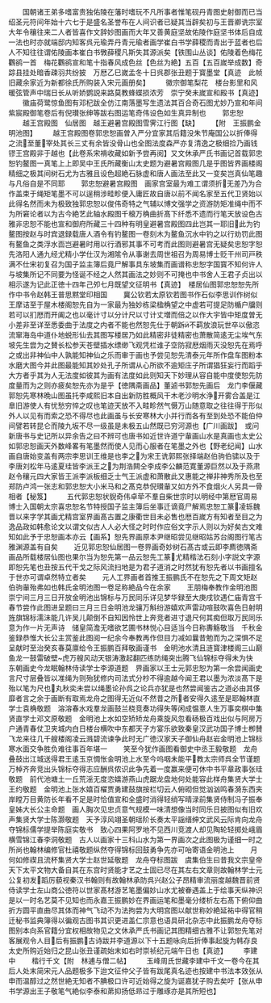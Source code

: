 <!-- { "loadSidebar": true } -->
　　国朝诸王弟多嗜富贵独佑陵在藩时嗜玩不凡所事者惟笔砚丹青图史射御而已当绍圣元符间年始十六七于是盛名圣誉布在人间识者已疑其当辟矣初与王晋卿诜宗室大年令穰往来二人者皆喜作文辞妙图画而大年又善黄庭坚故佑陵作庭坚书体后自成一法也时亦就端邸内知客呉元瑜弄丹青元瑜者画学崔白书学薛稷而青出于蓝者也后人不知往往谓佑陵画本崔白书斆薛稷凡斯失其源派矣【铁围山丛谈】佑陵着色梅花鸜鹆一首　梅花鸜鹆宣和笔十指春风成色丝【色丝为絶】五百【五百嵗举成数】奇踪县挂处暗香疎羽共纷披　万厯乙巳嵗孟冬十日呉郡张丑题于寳墨堂【真迹　此帧旧藏余家近为新都徐氏所购装入宋元画册矣】
　　徽宗御笔梨花　楼台影里和风暖弦管声中瑞日长从听娇鹦説来路莫教蜂蝶损浓芳　崇宁癸未嵗宣和殿书【真迹】
　　徽庙荷鹭惊鱼图有邓杞跋全仿江南落墨写生遗法其百合奇石图尤妙乃宣和年间紫宸殿御笔卷后有倪瓉张绅等跋右图运笔奇伟设色如生真异制也
　　郭忠恕
　　越王宫殿图　仙居图　越王避暑宫殿图雪霁江行图【缺】
　　【附　王振鹏金明池图】
　　越王宫殿图卷郭忠恕画曽入严分宜家其后籍没朱节庵国公以折俸得之流至董宰处其长三丈有余皆没骨山也全图法度森严亦复清逸之极细捡乃画钱镠王宫殿非于越也【此卷系宋褙收藏如新予尝再阅】又文休承严氏书画记首载郭忠恕钓鳌图一真笔上上即吴中王氏所藏衡山太史题为避暑宫殿图几是乎图皆界画楼阁精细之极其间树石尤为古雅且设色超絶石脉虚和唐人画法至此又一变矣岂真仙笔趣与凡俗自是不同耶
　　郭忠恕避暑宫殿图　画家宫室最为难工谓须折无差乃为合作盖束于绳矩笔墨不可以逞稍涉畦畛便入庸匠故自唐以前不闻名家至五代卫贤始以此得名然而未为极致独郭忠恕以俊伟奇特之气辅以博文强学之资游防矩准绳中而不为所窘论者以为古今絶艺此轴水殿图千榱万桷曲折髙下纤悉不遗而行笔天放设色古雅非忠恕不能也宣和御府所藏三十四种有明皇避暑宫殿图四此岂其一耶旧此为钓鳌图按赵与时宾退録载唐人酒令有钓鳌图一卷刻木为鳌鱼沉水中钓之以行劝罚此图有鳌鱼之类浮水靣岂避暑时用以行酒邪其事不可考而此图则避暑宫无疑矣忠恕字恕先洛阳人通九经尤精小学仕汉为湘隂令从事谢去周世祖召为周易博士贬干州司戸秩满不仕宋初复召为国子监主簿后竟尸解事具东坡集而画谱称忠恕字国寳不知何许人与坡集所记不同要为怪诞不经之人然其画法之妙则不可掩也中书舍人王君子贞出以相示遂为记此正徳十四年己夘七月既望文征明书【真迹】　楼居仙图郭忠恕恕先所作中书令赵韩王普思黙堂印相国
　　冀公钦若太原钦若图书作石似李思训作树似王摩诘至于屋木楼阁恕先自为一家最为独妙栋梁楹桷望之中虚若可提足防楯户牖则若可以扪厯而开阖之也以毫计寸以分计尺以寸计丈増而倍之以作大宇皆中矩度曽无小差非至详至悉委曲于法度之内者不能也然恕先仕于朝跅不羁放浪玩世卒以傲恣流窜海岛中道仆地蜕形仙去其图写楼居乃如此精密非徒精密也萧散简逺无尘埃气东坡先生尝为之賛长松参天苍壁插水缥缈飞观凭栏谁子空防寂厯烟雨灭没恕先在焉呼之或出非神仙中人孰能知神仙之乐而审于画也予尝见恕先清泰元年所作盘车图粉本水磨大图今并此图最能知其妙处孔子所谓从心所欲不逾矩庄子所谓猖狂妄行而蹈乎大方者乎其为人无法度如彼其为画有法度如此则知天下妙理从容自能中度使恕先防度量而为之则亦疲矣恕先亦为是乎【徳隅斋画品】董逌书郭恕先画后　龙门李偃藏郭恕先寒林晩山图虽托李咸熙旧本自出新防胜概风干木老沙明水浄开雾合盖是江臯旧游使人有忧愁穷悴之叹也笔迹天放不入畦畛然气慑万山随意取之往往得于形似外人以见有而索之恐不得尽也此画虽与长安寒林大小并行而各有至到处恐不能伯仲间譬若转昆仑而陵九坂不尽一级虽是未极五山然既已穷河源也【广川画跋】　或问新唐书与史记所以异余告之曰不辨可也唐书如近世许道宁軰画山水是真画也太史公如郭忠恕画天外数峰畧有笔墨然而使人见而心服者在笔墨之外也【野老纪闻】山水画自唐始变盖有两宗李思训王维是也李之为宋王诜郭熙张择端赵伯驹伯骕以及于李唐刘松年马逺夏珪皆李派王之为荆浩闗仝李成李公麟范寛董源巨然以及于燕肃赵令穰元四大家皆王派李派板细乏士气王派虚和萧散此又惠能之禅非神秀所及也至郑防卢鸿一张志和郭忠恕大小米马和之髙克恭倪瓉軰又如方外不食烟火人另具一骨相者【秘笈】
　　五代郭忠恕状貎奇伟卓荦不羣自柴世宗时以明经中第厯官周易博士入国朝太宗喜忠恕名节特授国子监主簿后坐事迁谪竟尸解焉忠恕工篆凌轹魏晋以来字学其画尤精宫室界画髙古置之康衢世目未必售也厯百嵗方有知者至目之为逸品政如韩愈论文以谓文似古人人必大怪之时时作应俗文字示人则以为好矣古文难知如此予于忠恕画本亦云【画系】恕先界画原本尹继昭尝见继昭姑苏台阁图行笔古雅渊源盖有自矣
　　近见郭忠恕仙居图一卷界画奇妙树石髙古或云即李廌徳隅斋画品所载楼居仙图也果尔当为恕先第一品云恕先工篆尤精楷法石刻小字説文字源即恕先笔也丑按五代干戈之际风流扫地是为君子道消之时然犹有恕先者以书画擅名于世亦可谓卓然特立者矣
　　元人工界画者首推王振鹏氏不在恕先之下周文矩赵伯驹軰殆弗如也韩氏金明池图一卷足称絶品今在余家
　　王朋梅奉教作金明池图　崇宁间三月三日开放金明池出锦标与万民同乐详见梦华録至大庚戌钦遇仁庙青宫千春节尝作此图进呈题曰三月三日金明池龙骧万斛纷游嬉欢声雷动喧鼓吹喜色日射明旌旗锦标濡沬能几许吴儿颠倒不自知因怜世上奔竞者进寸退尺何其痴但取万民同乐意为作一片无声诗　储皇简澹无嗜欲艺圃书林悦心目适当今日称夀觞敬当　千秋金鉴録恭惟大长公主赏鉴此图阅一纪余今奉教再作但目力减如曩昔勉而为之深惧不足呈献时至治癸亥春莫廪给令王振鹏百拜敬画谨书　金明池水清且涟寳津楼阁三山巅鱼龙一鼓雷破壁虎万艘风动天银涛激起翻匹练防绳突出腾飞仙锦标夺得未为快　东朝画史今龙眠翰林侍读学士李源道题　界画家以王士元郭忠恕为第一余尝闻画史言尺寸层叠皆以准绳为则殆犹修内司法式分杪不得逾越今闻王君以墨为浓淡髙下是殆以笔为尺也丸秋奕未尝以绳墨论孙呉之论兵亦犹是也然尝闻鉴古之道必由其侈靡者言之余于画断有取焉龙舟之图得无近似不然昔之所者安得久逺至是耶翰林直学士袁桷敬题　溶溶春水戏羣龙画鼓兰桡竞奏功得失等闲成愠憙人生万事奕棋中集贤直学士邓文原敬题　金明池上水如空矫矫龙舟乘旋风忽看砀极百戏出似与阿房万户通青春仗卫夹城内白日楼台横吹中东都天子方宴乐欲致秦皇汉武功国子博士栁賛　飞龙来往几千艘楼阁凌云溅碧流谏争此时无广徳汉家天子御仙舟赵岩金明池上锦标寒水面交争胜负难往事百年堪一
　　笑至今犹作画图看御史中丞王毅敬题　龙舟叠鼓出江城送得君王逺玉京惆怅金明池上水至今呜咽未能平教太宗师呉全节谨题　万棹齐奔竞出头锦标夺得志应酬呉侬识此争先着一度赢来便可休中书平章政事张珪敬题　前代池塘土一丘荒滛无度恣嬉游燕山虎踞龙盘地何处能容此样舟集贤大学士王约敬题　金明池上张水嬉百櫂贾勇建鼓旗按栏切云人俯砌但觉汹汹鸣春漪东西夹岸瞠万目黄防长年看不足是时恰值宣和全盛时消得轻绡写晴渌前集贤侍制冯子振奉皇姊大长公主命题　画人胸次见忠贞意气规模一味清想像当时同乐日披图似有旧欢声集贤大学士陈灏敬题　天予淳风翊圣朝瑶阶长奏太平謡缙绅文武风云际肯向龙舟夺锦标儒学提举陈庭实敬书　致心四果阿罗地不见西川竞渡人却见陶轮轻掷处峨眉横雪锦江春李洞敬题　古人以画家十三科山水为第一界画次之此图极为谨细一时之所尚也翰林编修官杜禧敬题纵然夺得锦标回鼓勇争先亦可咍寄语金明池上
　　月何如修禊且流杯集贤大学士赵世延敬题　龙舟夺标图跋　虞集伯生曰昔我文宗皇帝天下太平文物大备自其在东宫时贤能才艺之士固已尽在其左右文章则故翰林学士元公复初发蹈厉藐视秦汉书翰则有故翰林承防呉兴赵公子昂精审流丽度越魏晋前贤侍读学士左山商公徳符以世家髙材游艺笔墨偏妙山水尤被眷遇盖上于绘事天纵神识是以一时名艺莫不见知也而永嘉王振鹏妙在界画运笔和墨毫分缕析左右髙下俯仰曲折方圆平直曲尽其体而神气飞动不为法拘尝为大明宫图以献世称妙絶延祐中得官稍迁秘书监典簿得以徧观古图书其识更进盖仁宗意也语具研北杂志中此振鹏龙舟夺标图别本向系官籍分宜权相故物见之文休承严氏书画记其图精细古雅不让郭恕先笔对客展观令人目后有振鹏古诗跋并李道源以下十五题咏向后折俸事起旋为韩存良太史所购近始归之昆山张丑谨疏始末如右时崇祯纪元端午日也【真迹】
　　李建中
　　楷行千文【附　林逋与僧二帖】
　　玉峰周氏世藏李建中千文一卷今在其后人处末简宋元人品题极多下迨文征仲父子皆有跋尾真名迹也按建中书法本效张从申而温醇过之然世絶无知者不腆极口许可近始得之旋为诞嘉犹子购去矣吁【张从申书学源出王子敬笔气絶似李泰和苐抑扬低昻过于雕琢亦是其所短也】
